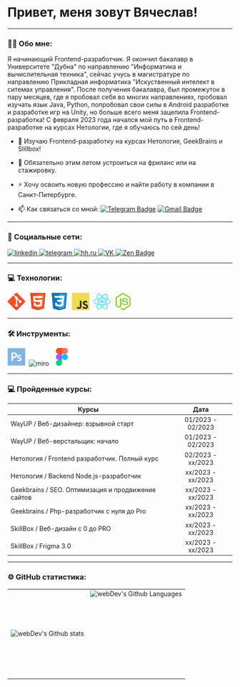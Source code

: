 # Привет, меня зовут Вячеслав!

---

### :man_technologist: Обо мне:

Я начинающий Frontend-разработчик. Я окончил бакалавр в Университете "Дубна" по направлению "Информатика и вычислительная техника", сейчас учусь в магистратуре по направлению Прикладная информатика "Искуственный интелект в ситемах управления". После получения бакалавра, был промежуток в пару месяцев, где я пробовал себя во многих направлениях, пробовал изучать язык Java, Python, попробовал свои силы в Android разработке и разработке игр на Unity, но больше всего меня зацепила Frontend-разработка! С февраля 2023 года начался мой путь в Frontend-разработке на курсах Нетологии, где я обучаюсь по сей день!

- :telescope: Изучаю Frontend-разработку на курсах Нетология, GeekBrains и Slillbox!

- :seedling: Обязательно этим летом устроиться на фриланс или на стажировку.

- :zap: Хочу освоить новую професcию и найти работу в компании в Санкт-Питербурге.

- :mailbox: Как связаться со мной: [![Telegram Badge](https://img.shields.io/badge/-VaiTeSmagic-blue?style=flat&logo=Telegram&logoColor=white)](https://t.me/VaiTeSmagic) [![Gmail Badge](https://img.shields.io/badge/-Gmail-red?style=flat&logo=Gmail&logoColor=white)](mailto:sokoltv260@gmail.com)

---

### 🤝 Социальные сети:

  <div id="badges">
    <a href="" target="_blank">
      <img src="https://cdn-icons-png.flaticon.com/512/2504/2504799.png" width="40" height="40" alt="linkedin" />
    </a>
    <a href="https://t.me/VaiTeSmagic" target="_blank">
      <img src="https://cdn-icons-png.flaticon.com/512/2111/2111646.png" width="40" height="40" alt="telegram" />
    </a>
    <a href="" target="_blank">
      <img src="https://upload.wikimedia.org/wikipedia/commons/7/79/HeadHunter_logo.png" width="40" height="40" alt="hh.ru"/>
    </a>
    <a href="https://vk.com/slavatishakov" target="_blank">
      <img src="https://cdn-icons-png.flaticon.com/512/145/145813.png" width="40" height="40" alt="VK"/>
    </a>
    <a href="" target="_blank">
      <img src="https://upload.wikimedia.org/wikipedia/commons/thumb/a/ab/Yandex_Zen_logo_icon.svg/1024px-Yandex_Zen_logo_icon.svg.png" width="40" height="40" alt="Zen Badge"/>
    </a>
  </div>

---

### 💻 Технологии:

<div>
  <img src="https://github.com/devicons/devicon/blob/master/icons/git/git-original.svg" title="git" alt="git" width="40" height="40"/>&nbsp
  <img src="https://github.com/devicons/devicon/blob/master/icons/html5/html5-original.svg" title="html5" alt="html5" width="40" height="40"/>&nbsp
  <img src="https://github.com/devicons/devicon/blob/master/icons/css3/css3-original.svg" title="css" alt="css" width="40" height="40"/>&nbsp
  <img src="https://github.com/devicons/devicon/blob/master/icons/javascript/javascript-original.svg" title="javascript" alt="javascript" width="40" height="40"/>&nbsp
  <img src="https://github.com/devicons/devicon/blob/master/icons/react/react-original.svg" title="reactjs" alt="reactjs" width="40" height="40"/>&nbsp
  <img src="https://github.com/devicons/devicon/blob/master/icons/nodejs/nodejs-original.svg" title="nodejs" alt="nodejs" width="40" height="40"/>&nbsp
</div>

---

### 🛠 Инструменты:

<div>
  <img src="https://github.com/devicons/devicon/blob/master/icons/photoshop/photoshop-plain.svg" title="photoshop" alt="photoshop" width="40" height="40"/>&nbsp;
  <img src="http://store-images.s-microsoft.com/image/apps.56950.13959754522315136.c4ea2415-8e3c-42bf-8f77-e885eb7c11a1.1c754ca1-130c-4a98-afb0-c50aed118ab8" title="miro" alt="miro" width="40" height="40"/>&nbsp;
  <img src="https://github.com/devicons/devicon/blob/master/icons/figma/figma-original.svg" title="figma" alt="figma" width="40" height="40"/>&nbsp;
</div>

---

### 💻 Пройденные курсы:

| Курсы                                                           | Дата              |
| ----------------------------------------------------------------| :---------------: |
| WayUP / Веб-дизайнер: взрывной старт                            | 01/2023 - 02/2023 |
| WayUP / Веб-верстальщик: начало                                 | 01/2023 - 02/2023 |
| Нетология /  Frontend разработчик. Полный курс                  | 02/2023 - xx/2023 |
| Нетология / Backend Node.js-разработчик                         | xx/2023 - xx/2023 |
| Geekbrains / SEO. Оптимизация и продвижение сайтов              | xx/2023 - xx/2023 |
| Geekbrains / Php-разработчик с нуля до Pro                      | xx/2023 - xx/2023 |
| SkillBox / Веб-дизайн с 0 до PRO                                | xx/2023 - xx/2023 |
| SkillBox / Frigma 3.0                                           | xx/2023 - xx/2023 |

---

### ⚙️ GitHub статистика:

<table>
  <tr>
    <td>
      <img align="left" src="http://github-readme-streak-stats.herokuapp.com?user=FilimonovAlexey&theme=dark&background=000000" alt="webDev's Github stats" />
    </td>
    <td>
      <img height="195px" align="right" alt="webDev's Github Languages" src="https://github-readme-stats-sigma-five.vercel.app/api/top-langs/?username=VaiTeSmagic&layout=compact&theme=vision-friendly-dark" />
    </td>
  </tr>
</table>
